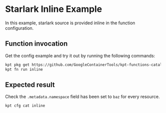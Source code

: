 # Starlark Inline Example

In this example, starlark source is provided inline in the function
configuration.

## Function invocation

Get the config example and try it out by running the following commands:

```sh
kpt pkg get https://github.com/GoogleContainerTools/kpt-functions-catalog.git/examples/runtime/starlark/inline .
kpt fn run inline
```

## Expected result

Check the `.metadata.namespace` field has been set to `baz` for every resource.

```sh
kpt cfg cat inline
```
